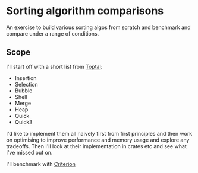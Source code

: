 # Sorting algorithm comparisons

An exercise to build various sorting algos from scratch and benchmark and compare under a range of conditions.

## Scope

I'll start off with a short list from [Toptal](https://www.toptal.com/developers/sorting-algorithms):

- Insertion
- Selection
- Bubble
- Shell
- Merge
- Heap
- Quick
- Quick3

I'd like to implement them all naively first from first principles and then work on optimising to improve performance and memory usage and explore any tradeoffs. Then I'll look at their implementation in crates etc and see what I've missed out on.

I'll benchmark with [Criterion](https://crates.io/crates/criterion)
